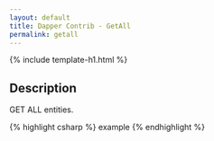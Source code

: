 ```yaml
---
layout: default
title: Dapper Contrib - GetAll
permalink: getall
---
```


{% include template-h1.html %}

## Description
GET ALL entities.

{% highlight csharp %}
example
{% endhighlight %}
